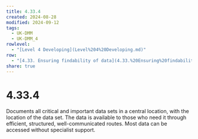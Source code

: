 ```yaml
---
title: 4.33.4
created: 2024-08-28
modified: 2024-09-12
tags:
  - UK-DMM
  - UK-DMM_4
rowlevel:
  - "[Level 4 Developing](Level%204%20Developing.md)"
row:
  - "[4.33. Ensuring findability of data](4.33.%20Ensuring%20findability%20of%20data.md)"
share: true
---
```

# 4.33.4

Documents all critical and important data sets in a central location, with the location of the data set. The data is available to those who need it through efficient, structured, well-communicated routes. Most data can be accessed without specialist support.
